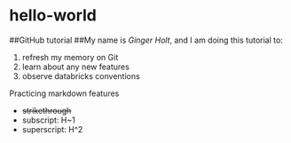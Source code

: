 # hello-world

##GitHub tutorial
##My name is *Ginger Holt*, and I am doing this tutorial to:
1. refresh my memory on Git
2. learn about any new features
3. observe databricks conventions

Practicing markdown features
- ~~strikethrough~~
- subscript:  H~1
- superscript:  H^2
